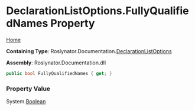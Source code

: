 <a name="_top"></a>

# DeclarationListOptions\.FullyQualifiedNames Property

[Home](../../../../README.md#_top)

**Containing Type**: Roslynator\.Documentation\.[DeclarationListOptions](../README.md#_top)

**Assembly**: Roslynator\.Documentation\.dll

```csharp
public bool FullyQualifiedNames { get; }
```

### Property Value

System\.[Boolean](https://docs.microsoft.com/en-us/dotnet/api/system.boolean)

